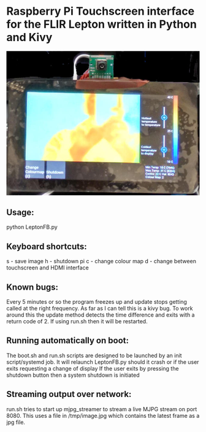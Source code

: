 # Raspberry Pi Touchscreen interface for the FLIR Lepton written in Python and Kivy

![A photo of the thermal imager](screenshot.jpg)

## Usage:

python LeptonFB.py

## Keyboard shortcuts:

s - save image
h - shutdown pi
c - change colour map
d - change between touchscreen and HDMI interface

## Known bugs:

Every 5 minutes or so the program freezes up and update stops getting called at the right frequency.
As far as I can tell this is a kivy bug. To work around this the update method detects the time difference and 
exits with a return code of 2. If using run.sh then it will be restarted. 

## Running automatically on boot:

The boot.sh and run.sh scripts are designed to be launched by an init script/systemd job. 
It will relaunch LeptonFB.py should it crash or if the user exits requesting a change of display
If the user exits by pressing the shutdown button then a system shutdown is initiated

## Streaming output over network:

run.sh tries to start up mjpg_streamer to stream a live MJPG stream on port 8080. This uses a file in /tmp/image.jpg
which contains the latest frame as a jpg file. 

